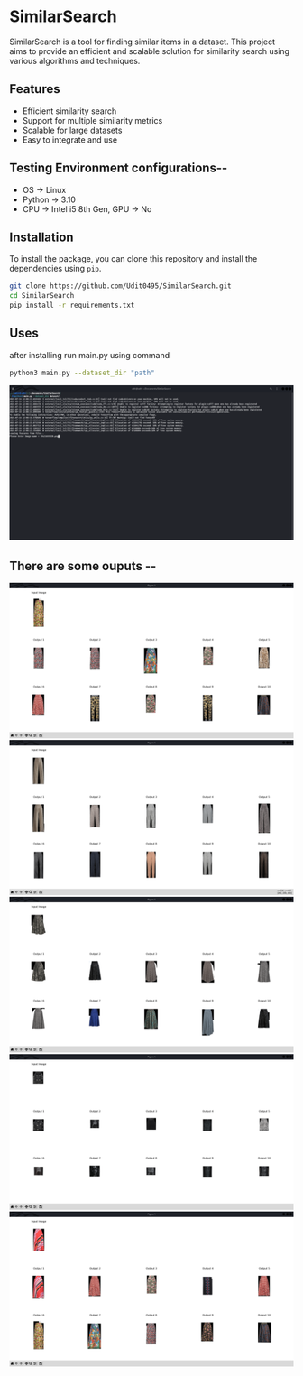 # SimilarSearch

SimilarSearch is a tool for finding similar items in a dataset. This project aims to provide an efficient and scalable solution for similarity search using various algorithms and techniques.

## Features

- Efficient similarity search
- Support for multiple similarity metrics
- Scalable for large datasets
- Easy to integrate and use
  
## Testing Environment configurations--
- OS -> Linux
- Python -> 3.10
- CPU -> Intel i5 8th Gen, GPU -> No

## Installation

To install the package, you can clone this repository and install the dependencies using `pip`.

```sh
git clone https://github.com/Udit0495/SimilarSearch.git
cd SimilarSearch
pip install -r requirements.txt
```
## Uses
after installing run main.py using command
```sh
python3 main.py --dataset_dir "path"
```

![Alt text](results/1.png)

## There are some ouputs --
![Alt text](results/2.png)
![Alt text](results/3.png)
![Alt text](results/4.png)
![Alt text](results/5.png)
![Alt text](results/6.png)
